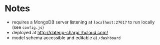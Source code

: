 # Notes
* requires a MongoDB server listening at `localhost:27017` to run locally (see `config.js`)
* deployed at http://dateup-charpi.rhcloud.com/
* model schema accessible and editable at `/dashboard`